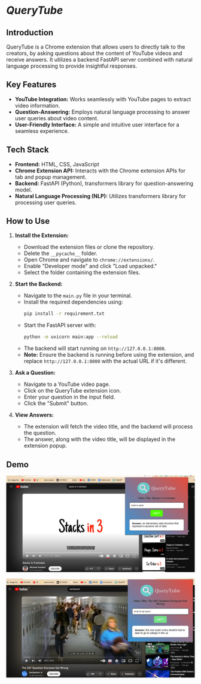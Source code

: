 # ***QueryTube***
## Introduction
QueryTube is a Chrome extension that allows users to directly talk to the creators, by asking questions about the content of YouTube videos and receive answers. It utilizes a backend FastAPI server combined with natural language processing to provide insightful responses.

## Key Features
- **YouTube Integration:** Works seamlessly with YouTube pages to extract video information.
- **Question-Answering:** Employs natural language processing to answer user queries about video content.
- **User-Friendly Interface:** A simple and intuitive user interface for a seamless experience.

## Tech Stack
- **Frontend:** HTML, CSS, JavaScript
- **Chrome Extension API:** Interacts with the Chrome extension APIs for tab and popup management.
- **Backend:** FastAPI (Python), transformers library for question-answering model.
- **Natural Language Processing (NLP):** Utilizes transformers library for processing user queries.

## How to Use
1. **Install the Extension:**
   - Download the extension files or clone the repository.
   - Delete the `__pycache__` folder.
   - Open Chrome and navigate to `chrome://extensions/`.
   - Enable "Developer mode" and click "Load unpacked."
   - Select the folder containing the extension files.

2. **Start the Backend:**
   - Navigate to the `main.py` file in your terminal.
   - Install the required dependencies using:
     ```bash
     pip install -r requirement.txt
     ```
   - Start the FastAPI server with:
     ```bash
     python -m uvicorn main:app --reload
     ```
   - The backend will start running on `http://127.0.0.1:8000`.
   - **Note:** Ensure the backend is running before using the extension, and replace `http://127.0.0.1:8000` with the actual URL if it's different.

3. **Ask a Question:**
   - Navigate to a YouTube video page.
   - Click on the QueryTube extension icon.
   - Enter your question in the input field.
   - Click the "Submit" button.

4. **View Answers:**
   - The extension will fetch the video title, and the backend will process the question.
   - The answer, along with the video title, will be displayed in the extension popup.

## Demo
![Demo 1](image.png)

![Demo 2](image-1.png)